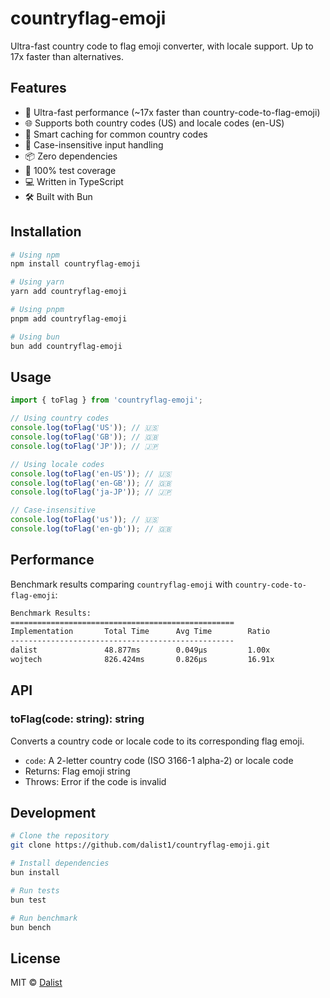 # countryflag-emoji

Ultra-fast country code to flag emoji converter, with locale support. Up to 17x faster than alternatives.

## Features

- 🚀 Ultra-fast performance (~17x faster than country-code-to-flag-emoji)
- 🌐 Supports both country codes (US) and locale codes (en-US)
- 💾 Smart caching for common country codes
- 🔄 Case-insensitive input handling
- 📦 Zero dependencies
- 🧪 100% test coverage
- 💻 Written in TypeScript
- 🛠️ Built with Bun

## Installation

```bash
# Using npm
npm install countryflag-emoji

# Using yarn
yarn add countryflag-emoji

# Using pnpm
pnpm add countryflag-emoji

# Using bun
bun add countryflag-emoji
```

## Usage

```typescript
import { toFlag } from 'countryflag-emoji';

// Using country codes
console.log(toFlag('US')); // 🇺🇸
console.log(toFlag('GB')); // 🇬🇧
console.log(toFlag('JP')); // 🇯🇵

// Using locale codes
console.log(toFlag('en-US')); // 🇺🇸
console.log(toFlag('en-GB')); // 🇬🇧
console.log(toFlag('ja-JP')); // 🇯🇵

// Case-insensitive
console.log(toFlag('us')); // 🇺🇸
console.log(toFlag('en-gb')); // 🇬🇧
```

## Performance

Benchmark results comparing `countryflag-emoji` with `country-code-to-flag-emoji`:

```txt
Benchmark Results:
==================================================
Implementation       Total Time      Avg Time        Ratio
--------------------------------------------------
dalist               48.877ms        0.049µs         1.00x
wojtech              826.424ms       0.826µs         16.91x
```

## API

### toFlag(code: string): string

Converts a country code or locale code to its corresponding flag emoji.

- `code`: A 2-letter country code (ISO 3166-1 alpha-2) or locale code
- Returns: Flag emoji string
- Throws: Error if the code is invalid

## Development

```bash
# Clone the repository
git clone https://github.com/dalist1/countryflag-emoji.git

# Install dependencies
bun install

# Run tests
bun test

# Run benchmark
bun bench
```

## License

MIT © [Dalist](https://github.com/dalist1)